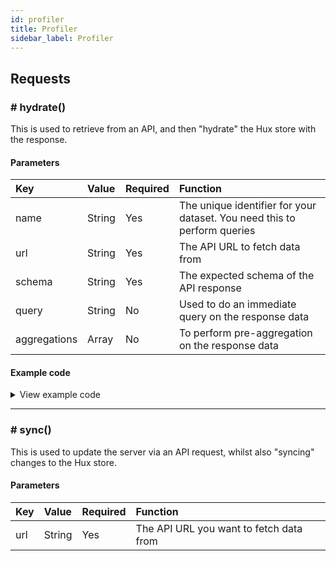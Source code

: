 ```yaml
---
id: profiler
title: Profiler
sidebar_label: Profiler
---
```


## Requests

### # hydrate()

This is used to retrieve from an API, and then "hydrate" the Hux store with the response. 

#### Parameters
| Key | Value | Required | Function |
| :------------- | :---------- | :---------- | :----------- |
| name | String | Yes | The unique identifier for your dataset. You need this to perform queries |
| url | String | Yes | The API URL to fetch data from |
| schema | String | Yes | The expected schema of the API response |
| query | String | No | Used to do an immediate query on the response data |
| aggregations | Array | No | To perform pre-aggregation on the response data |

#### Example code

<details>
  <summary>View example code</summary>
  
  <!--DOCUSAURUS_CODE_TABS-->
  <!--React-->

  ```js
  import { hydrate } from 'hux-js';

  ...

  useEffect(() => {
    const runFetch = async () => {
      const { countries } = await hydrate({
        name: 'Users',
        url: 'https://randomuser.me/api/?results=5000',
        query: `{ countries }`,
        schema: `type Query { results: JSON, countries: JSON }`,
      });

      updateCountries(countries)
    }

    runFetch();
  }, []);
  ```
  <!--Angular-->

  ```js
  print('Hello, world!')
  ```

  <!--Vue-->

  ```js
  #include <stdio.h>

  int main() {
    printf("Hello World!");
    return 0;
  }
  ```

  <!--Vanilla JS-->

  ```js
  program HelloWorld;
  begin
    WriteLn('Hello, world!');
  end.
  ```

  <!--END_DOCUSAURUS_CODE_TABS-->
</details>

---

### # sync()

This is used to update the server via an API request, whilst also "syncing" changes to the Hux store.

#### Parameters
| Key | Value | Required | Function |
| :------------- | :---------- | :---------- | :----------- |
| url | String | Yes | The API URL you want to fetch data from |

